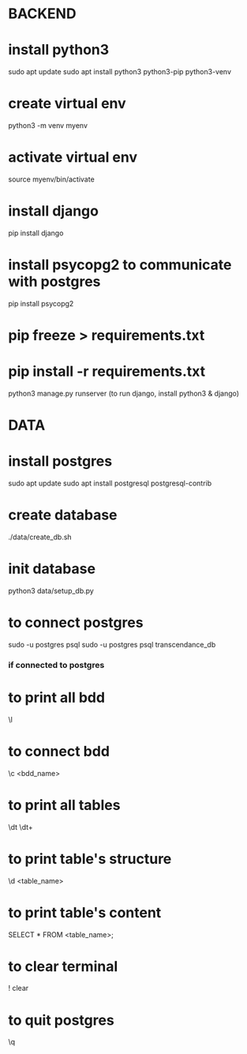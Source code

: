 # BACKEND

# install python3
sudo apt update
sudo apt install python3 python3-pip python3-venv
# create virtual env
python3 -m venv myenv
# activate virtual env
source myenv/bin/activate
# install django
pip install django
# install psycopg2 to communicate with postgres
pip install psycopg2


<!-- next commands commented can use to have same versions for all dev_team -->
# pip freeze > requirements.txt
# pip install -r requirements.txt


python3 manage.py runserver (to run django, install python3 & django)

# DATA
<!-- needs files .env and secrets -->

# install postgres
sudo apt update
sudo apt install postgresql postgresql-contrib

# create database
./data/create_db.sh
# init database
python3 data/setup_db.py

# to connect postgres
sudo -u postgres psql
sudo -u postgres psql transcendance_db <!-- to access directly bdd  -->

### if connected to postgres ###
# to print all bdd
\l
# to connect bdd
\c <bdd_name>
# to print all tables
\dt
\dt+ <!-- for more detail -->
# to print table's structure
\d <table_name>
# to print table's content
SELECT * FROM <table_name>;
# to clear terminal
\! clear
# to quit postgres
\q

